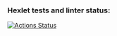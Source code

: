 ### Hexlet tests and linter status:
[![Actions Status](https://github.com/leokalentev/java-project-61/actions/workflows/hexlet-check.yml/badge.svg)](https://github.com/leokalentev/java-project-61/actions)